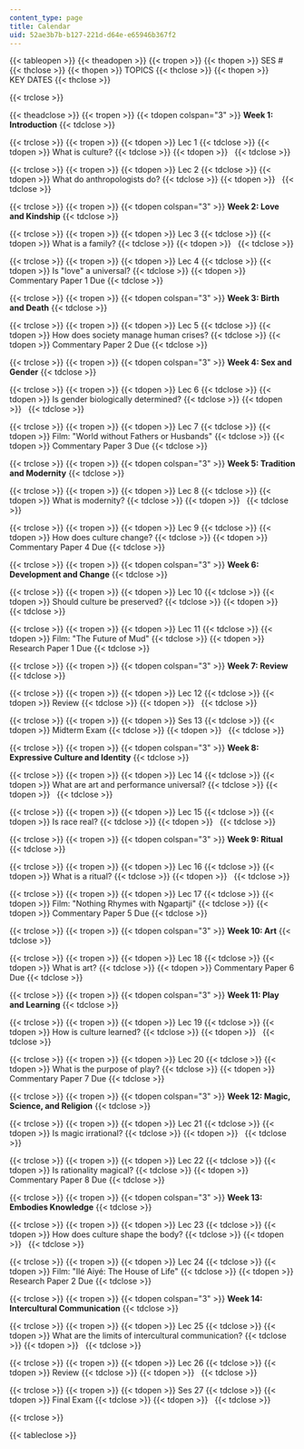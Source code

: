 ```yaml
---
content_type: page
title: Calendar
uid: 52ae3b7b-b127-221d-d64e-e65946b367f2
---
```


{{< tableopen >}}
{{< theadopen >}}
{{< tropen >}}
{{< thopen >}}
SES #
{{< thclose >}}
{{< thopen >}}
TOPICS
{{< thclose >}}
{{< thopen >}}
KEY DATES
{{< thclose >}}

{{< trclose >}}

{{< theadclose >}}
{{< tropen >}}
{{< tdopen colspan="3" >}}
**Week 1: Introduction**
{{< tdclose >}}

{{< trclose >}}
{{< tropen >}}
{{< tdopen >}}
Lec 1
{{< tdclose >}}
{{< tdopen >}}
What is culture?
{{< tdclose >}}
{{< tdopen >}}
 
{{< tdclose >}}

{{< trclose >}}
{{< tropen >}}
{{< tdopen >}}
Lec 2
{{< tdclose >}}
{{< tdopen >}}
What do anthropologists do?
{{< tdclose >}}
{{< tdopen >}}
 
{{< tdclose >}}

{{< trclose >}}
{{< tropen >}}
{{< tdopen colspan="3" >}}
**Week 2: Love and Kindship**
{{< tdclose >}}

{{< trclose >}}
{{< tropen >}}
{{< tdopen >}}
Lec 3
{{< tdclose >}}
{{< tdopen >}}
What is a family?
{{< tdclose >}}
{{< tdopen >}}
 
{{< tdclose >}}

{{< trclose >}}
{{< tropen >}}
{{< tdopen >}}
Lec 4
{{< tdclose >}}
{{< tdopen >}}
Is "love" a universal?
{{< tdclose >}}
{{< tdopen >}}
Commentary Paper 1 Due
{{< tdclose >}}

{{< trclose >}}
{{< tropen >}}
{{< tdopen colspan="3" >}}
**Week 3: Birth and Death**
{{< tdclose >}}

{{< trclose >}}
{{< tropen >}}
{{< tdopen >}}
Lec 5
{{< tdclose >}}
{{< tdopen >}}
How does society manage human crises?
{{< tdclose >}}
{{< tdopen >}}
Commentary Paper 2 Due
{{< tdclose >}}

{{< trclose >}}
{{< tropen >}}
{{< tdopen colspan="3" >}}
**Week 4: Sex and Gender**
{{< tdclose >}}

{{< trclose >}}
{{< tropen >}}
{{< tdopen >}}
Lec 6
{{< tdclose >}}
{{< tdopen >}}
Is gender biologically determined?
{{< tdclose >}}
{{< tdopen >}}
 
{{< tdclose >}}

{{< trclose >}}
{{< tropen >}}
{{< tdopen >}}
Lec 7
{{< tdclose >}}
{{< tdopen >}}
Film: "World without Fathers or Husbands"
{{< tdclose >}}
{{< tdopen >}}
Commentary Paper 3 Due
{{< tdclose >}}

{{< trclose >}}
{{< tropen >}}
{{< tdopen colspan="3" >}}
**Week 5: Tradition and Modernity**
{{< tdclose >}}

{{< trclose >}}
{{< tropen >}}
{{< tdopen >}}
Lec 8
{{< tdclose >}}
{{< tdopen >}}
What is modernity?
{{< tdclose >}}
{{< tdopen >}}
 
{{< tdclose >}}

{{< trclose >}}
{{< tropen >}}
{{< tdopen >}}
Lec 9
{{< tdclose >}}
{{< tdopen >}}
How does culture change?
{{< tdclose >}}
{{< tdopen >}}
Commentary Paper 4 Due
{{< tdclose >}}

{{< trclose >}}
{{< tropen >}}
{{< tdopen colspan="3" >}}
**Week 6: Development and Change**
{{< tdclose >}}

{{< trclose >}}
{{< tropen >}}
{{< tdopen >}}
Lec 10
{{< tdclose >}}
{{< tdopen >}}
Should culture be preserved?
{{< tdclose >}}
{{< tdopen >}}
 
{{< tdclose >}}

{{< trclose >}}
{{< tropen >}}
{{< tdopen >}}
Lec 11
{{< tdclose >}}
{{< tdopen >}}
Film: "The Future of Mud"
{{< tdclose >}}
{{< tdopen >}}
Research Paper 1 Due
{{< tdclose >}}

{{< trclose >}}
{{< tropen >}}
{{< tdopen colspan="3" >}}
**Week 7: Review**
{{< tdclose >}}

{{< trclose >}}
{{< tropen >}}
{{< tdopen >}}
Lec 12
{{< tdclose >}}
{{< tdopen >}}
Review
{{< tdclose >}}
{{< tdopen >}}
 
{{< tdclose >}}

{{< trclose >}}
{{< tropen >}}
{{< tdopen >}}
Ses 13
{{< tdclose >}}
{{< tdopen >}}
Midterm Exam
{{< tdclose >}}
{{< tdopen >}}
 
{{< tdclose >}}

{{< trclose >}}
{{< tropen >}}
{{< tdopen colspan="3" >}}
**Week 8: Expressive Culture and Identity**
{{< tdclose >}}

{{< trclose >}}
{{< tropen >}}
{{< tdopen >}}
Lec 14
{{< tdclose >}}
{{< tdopen >}}
What are art and performance universal?
{{< tdclose >}}
{{< tdopen >}}
 
{{< tdclose >}}

{{< trclose >}}
{{< tropen >}}
{{< tdopen >}}
Lec 15
{{< tdclose >}}
{{< tdopen >}}
Is race real?
{{< tdclose >}}
{{< tdopen >}}
 
{{< tdclose >}}

{{< trclose >}}
{{< tropen >}}
{{< tdopen colspan="3" >}}
**Week 9: Ritual**
{{< tdclose >}}

{{< trclose >}}
{{< tropen >}}
{{< tdopen >}}
Lec 16
{{< tdclose >}}
{{< tdopen >}}
What is a ritual?
{{< tdclose >}}
{{< tdopen >}}
 
{{< tdclose >}}

{{< trclose >}}
{{< tropen >}}
{{< tdopen >}}
Lec 17
{{< tdclose >}}
{{< tdopen >}}
Film: "Nothing Rhymes with Ngapartji"
{{< tdclose >}}
{{< tdopen >}}
Commentary Paper 5 Due
{{< tdclose >}}

{{< trclose >}}
{{< tropen >}}
{{< tdopen colspan="3" >}}
**Week 10: Art**
{{< tdclose >}}

{{< trclose >}}
{{< tropen >}}
{{< tdopen >}}
Lec 18
{{< tdclose >}}
{{< tdopen >}}
What is art?
{{< tdclose >}}
{{< tdopen >}}
Commentary Paper 6 Due
{{< tdclose >}}

{{< trclose >}}
{{< tropen >}}
{{< tdopen colspan="3" >}}
**Week 11: Play and Learning**
{{< tdclose >}}

{{< trclose >}}
{{< tropen >}}
{{< tdopen >}}
Lec 19
{{< tdclose >}}
{{< tdopen >}}
How is culture learned?
{{< tdclose >}}
{{< tdopen >}}
 
{{< tdclose >}}

{{< trclose >}}
{{< tropen >}}
{{< tdopen >}}
Lec 20
{{< tdclose >}}
{{< tdopen >}}
What is the purpose of play?
{{< tdclose >}}
{{< tdopen >}}
Commentary Paper 7 Due
{{< tdclose >}}

{{< trclose >}}
{{< tropen >}}
{{< tdopen colspan="3" >}}
**Week 12: Magic, Science, and Religion**
{{< tdclose >}}

{{< trclose >}}
{{< tropen >}}
{{< tdopen >}}
Lec 21
{{< tdclose >}}
{{< tdopen >}}
Is magic irrational?
{{< tdclose >}}
{{< tdopen >}}
 
{{< tdclose >}}

{{< trclose >}}
{{< tropen >}}
{{< tdopen >}}
Lec 22
{{< tdclose >}}
{{< tdopen >}}
Is rationality magical?
{{< tdclose >}}
{{< tdopen >}}
Commentary Paper 8 Due
{{< tdclose >}}

{{< trclose >}}
{{< tropen >}}
{{< tdopen colspan="3" >}}
**Week 13: Embodies Knowledge**
{{< tdclose >}}

{{< trclose >}}
{{< tropen >}}
{{< tdopen >}}
Lec 23
{{< tdclose >}}
{{< tdopen >}}
How does culture shape the body?
{{< tdclose >}}
{{< tdopen >}}
 
{{< tdclose >}}

{{< trclose >}}
{{< tropen >}}
{{< tdopen >}}
Lec 24
{{< tdclose >}}
{{< tdopen >}}
Film: "Ilé Aiyé: The House of Life"
{{< tdclose >}}
{{< tdopen >}}
Research Paper 2 Due
{{< tdclose >}}

{{< trclose >}}
{{< tropen >}}
{{< tdopen colspan="3" >}}
**Week 14: Intercultural Communication**
{{< tdclose >}}

{{< trclose >}}
{{< tropen >}}
{{< tdopen >}}
Lec 25
{{< tdclose >}}
{{< tdopen >}}
What are the limits of intercultural communication?
{{< tdclose >}}
{{< tdopen >}}
 
{{< tdclose >}}

{{< trclose >}}
{{< tropen >}}
{{< tdopen >}}
Lec 26
{{< tdclose >}}
{{< tdopen >}}
Review
{{< tdclose >}}
{{< tdopen >}}
 
{{< tdclose >}}

{{< trclose >}}
{{< tropen >}}
{{< tdopen >}}
Ses 27
{{< tdclose >}}
{{< tdopen >}}
Final Exam
{{< tdclose >}}
{{< tdopen >}}
 
{{< tdclose >}}

{{< trclose >}}

{{< tableclose >}}